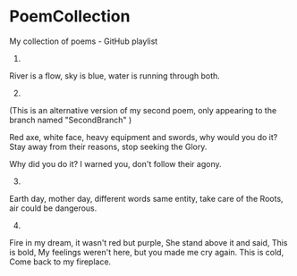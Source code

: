 # PoemCollection
My collection of poems - GitHub playlist


1.

River is a flow,
sky is blue,
water is running through both.

2.

(This is an alternative version of my second poem,
only appearing to the branch named "SecondBranch" )

Red axe, white face,
heavy equipment and swords,
why would you do it?
Stay away from their reasons,
stop seeking the Glory.

Why did you do it?
I warned you,
don't follow their agony.

3.

Earth day, mother day,
different words same entity,
take care of the Roots,
air could be dangerous.


4.

Fire in my dream,
it wasn't red but purple,
She stand above it and said,
This is bold,
My feelings weren't here,
but you made me cry again.
This is cold,
Come back to my fireplace.


